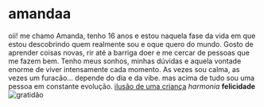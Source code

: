 # amandaa
oii! me chamo Amanda, tenho 16 anos e estou naquela fase da vida em que estou descobrindo quem realmente sou e oque quero do mundo. Gosto de aprender coisas novas, rir até a barriga doer e me cercar de pessoas que me fazem bem.
Tenho meus sonhos, minhas dúvidas e aquela vontade enorme de viver intensamente cada momento. As vezes sou calma, as vezes um furacão... depende do dia e da vibe.
mas acima de tudo sou uma pessoa em constante evolução.
[ilusão de uma criança](https://youtu.be/2H7oY5cRFp4?si=egoRNUi_AloSTIHD)
_harmonia_
**felicidade**
![gratidão](https://media.tenor.com/g9awzfZdiosAAAAi/stitch-line-stickers.gif)





